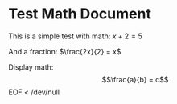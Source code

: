 # Test Math Document

This is a simple test with math: $x + 2 = 5$

And a fraction: $\frac{2x}{2} = x$

Display math:
$$\frac{a}{b} = c$$
EOF < /dev/null